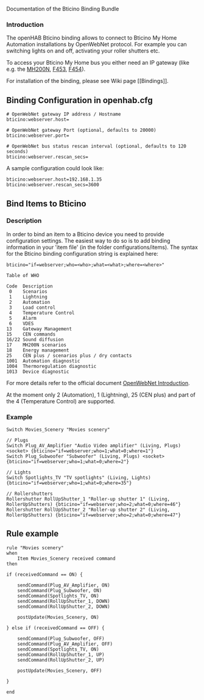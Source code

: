 Documentation of the Bticino Binding Bundle

### Introduction

The openHAB Bticino binding allows to connect to Bticino My Home Automation installations by OpenWebNet protocol.
For example you can switching lights on and off, activating your roller shutters etc.

To access your Bticino My Home bus you either need an IP gateway (like e.g. the [MH200N](http://www.homesystems-legrandgroup.com/BtHomeSystems/productDetail.action?lang=EN&productId=016), [F453](http://www.homesystems-legrandgroup.com/BtHomeSystems/productDetail.action?productId=027), [F454](http://www.homesystems-legrandgroup.com/BtHomeSystems/productDetail.action?productId=006)).

For installation of the binding, please see Wiki page [[Bindings]].

## Binding Configuration in openhab.cfg

    # OpenWebNet gateway IP address / Hostname
    bticino:webserver.host=

    # OpenWebNet gateway Port (optional, defaults to 20000)
    bticino:webserver.port=

    # OpenWebNet bus status rescan interval (optional, defaults to 120 seconds)
    bticino:webserver.rescan_secs=

A sample configuration could look like:

    bticino:webserver.host=192.168.1.35
    bticino:webserver.rescan_secs=3600

## Bind Items to Bticino

### Description
In order to bind an item to a Bticino device you need to provide configuration settings. The easiest way to do so is to add  binding information in your 'item file' (in the folder configurations/items). The syntax for the Bticino binding configuration string is explained here:

    bticino="if=webserver;who=<who>;what=<what>;where=<where>"

    Table of WHO

    Code  Description
     0    Scenarios
     1    Lightning
     2    Automation
     3    Load control
     4    Temperature Control
     5    Alarm
     6    VDES
    13    Gateway Management
    15    CEN commands
    16/22 Sound diffusion
    17    MH200N scenarios
    18    Energy management
    25    CEN plus / scenarios plus / dry contacts
    1001  Automation diagnostic
    1004  Thermoregulation diagnostic
    1013  Device diagnostic

For more details refer to the official document [OpenWebNet Introduction](http://www.myopen-legrandgroup.com/resources/own_protocol/m/own_documents/16.aspx).

At the moment only 2 (Automation), 1 (Lightning), 25 (CEN plus) and part of the 4 (Temperature Control) are supported.

### Example

    Switch Movies_Scenery "Movies scenery"

    // Plugs
    Switch Plug_AV_Amplifier "Audio Video amplifier" (Living, Plugs) <socket> {bticino="if=webserver;who=1;what=0;where=1"}
    Switch Plug_Subwoofer "Subwoofer" (Living, Plugs) <socket> {bticino="if=webserver;who=1;what=0;where=2"}

    // Lights
    Switch Spotlights_TV "TV spotlights" (Living, Lights) {bticino="if=webserver;who=1;what=0;where=35"}

    // Rollershutters 
    Rollershutter RollUpShutter_1 "Roller-up shutter 1" (Living, RollerUpShutters) {bticino="if=webserver;who=2;what=0;where=46"}
    Rollershutter RollUpShutter_2 "Roller-up shutter 2" (Living, RollerUpShutters) {bticino="if=webserver;who=2;what=0;where=47"}

## Rule example

    rule "Movies scenery"
    when
        Item Movies_Scenery received command
    then
        
	if (receivedCommand == ON) {

		sendCommand(Plug_AV_Amplifier, ON)	
		sendCommand(Plug_Subwoofer, ON)
		sendCommand(Spotlights_TV, ON)
		sendCommand(RollUpShutter_1, DOWN)
		sendCommand(RollUpShutter_2, DOWN)
		
		postUpdate(Movies_Scenery, ON)
	
	} else if (receivedCommand == OFF) {
		
		sendCommand(Plug_Subwoofer, OFF)
		sendCommand(Plug_AV_Amplifier, OFF)	
		sendCommand(Spotlights_TV, ON)
		sendCommand(RollUpShutter_1, UP)
		sendCommand(RollUpShutter_2, UP)
		
		postUpdate(Movies_Scenery, OFF)
	
	}
		
    end